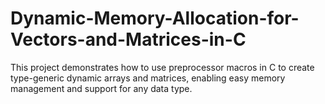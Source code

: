 # Dynamic-Memory-Allocation-for-Vectors-and-Matrices-in-C
This project demonstrates how to use preprocessor macros in C to create type-generic dynamic arrays and matrices, enabling easy memory management and support for any data type.
